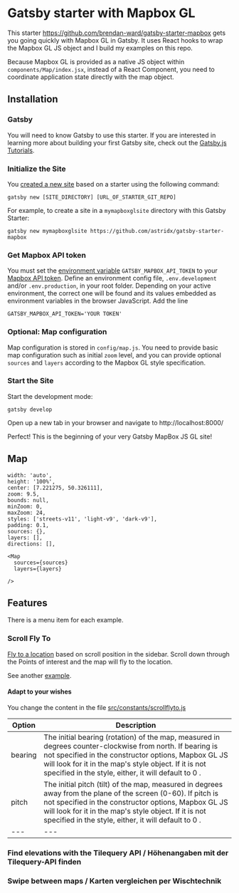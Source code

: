 # Gatsby starter with Mapbox GL

This starter https://github.com/brendan-ward/gatsby-starter-mapbox gets you going quickly with Mapbox GL in Gatsby. It uses React hooks to wrap the Mapbox GL JS object and I build my examples on this repo.

Because Mapbox GL is provided as a native JS object within `components/Map/index.jsx`, instead of a React Component, you need to coordinate application state directly with the map object.

## Installation

### Gatsby

You will need to know Gatsby to use this starter. If you are interested in learning more about building your first Gatsby site, check out the [Gatsby.js Tutorials](https://www.gatsbyjs.com/tutorial/).

### Initialize the Site

You [created a new site](https://www.gatsbyjs.com/tutorial/part-one/) based on a starter using the following command:

```
gatsby new [SITE_DIRECTORY] [URL_OF_STARTER_GIT_REPO]
```

For example, to create a site in a `mymapboxglsite` directory with this Gatsby Starter:

```
gatsby new mymapboxglsite https://github.com/astridx/gatsby-starter-mapbox
```

### Get Mapbox API token

You must set the [environment variable](https://www.gatsbyjs.com/docs/environment-variables/) `GATSBY_MAPBOX_API_TOKEN` to your [Mapbox API token](https://docs.mapbox.com/help/how-mapbox-works/access-tokens/). Define an environment config file, `.env.development` and/or `.env.production`, in your root folder. Depending on your active environment, the correct one will be found and its values embedded as environment variables in the browser JavaScript. Add the line 

```
GATSBY_MAPBOX_API_TOKEN='YOUR TOKEN'
```

### Optional: Map configuration

Map configuration is stored in `config/map.js`. You need to provide basic map configuration such as initial `zoom` level, and you can provide optional `sources` and `layers` according to the Mapbox GL style specification.

### Start the Site

Start the development mode:

```
gatsby develop
```

Open up a new tab in your browser and navigate to http://localhost:8000/

Perfect! This is the beginning of your very Gatsby MapBox JS GL site! 

## Map

```
width: 'auto',
height: '100%',
center: [7.221275, 50.326111],
zoom: 9.5,
bounds: null,
minZoom: 0,
maxZoom: 24,
styles: ['streets-v11', 'light-v9', 'dark-v9'],
padding: 0.1,
sources: {},
layers: [],
directions: [],
```

```
<Map 
  sources={sources} 
  layers={layers} 

/>
```
## Features

There is a menu item for each example.

### Scroll Fly To

[Fly to a location](https://astridx.github.io/mapboxexamples/examples/scroll-fly-to.html) based on scroll position in the sidebar. Scroll down through the Points of interest and the map will fly to the location. 

See another [example](https://docs.mapbox.com/mapbox-gl-js/example/scroll-fly-to/).

#### Adapt to your wishes

You change the content in the file [src/constants/scrollflyto.js](https://github.com/astridx/gatsby-starter-mapbox/blob/astridx/src/constants/scrollflyto.js)

Option | Description
--- | ---
bearing | The initial bearing (rotation) of the map, measured in degrees counter-clockwise from north. If bearing is not specified in the constructor options, Mapbox GL JS will look for it in the map's style object. If it is not specified in the style, either, it will default to 0 .
pitch | The initial pitch (tilt) of the map, measured in degrees away from the plane of the screen (0-60). If pitch is not specified in the constructor options, Mapbox GL JS will look for it in the map's style object. If it is not specified in the style, either, it will default to 0 .
--- | ---

### Find elevations with the Tilequery API / Höhenangaben mit der Tilequery-API finden




### Swipe between maps / Karten vergleichen per Wischtechnik





